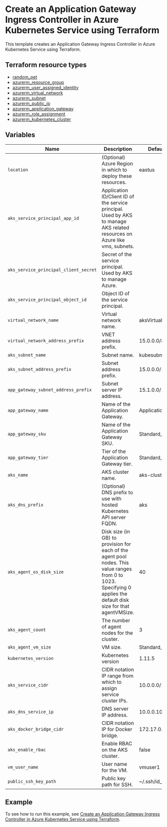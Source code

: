 # Create an Application Gateway Ingress Controller in Azure Kubernetes Service using Terraform

This template creates an Application Gateway Ingress Controller in Azure Kubernetes Service using Terraform.

## Terraform resource types

- [random_pet](https://registry.terraform.io/providers/hashicorp/random/latest/docs/resources/pet)
- [azurerm_resource_group](https://registry.terraform.io/providers/hashicorp/azurerm/latest/docs/resources/resource_group)
- [azurerm_user_assigned_identity](https://registry.terraform.io/providers/hashicorp/azurerm/latest/docs/resources/user_assigned_identity)
- [azurerm_virtual_network](https://registry.terraform.io/providers/hashicorp/azurerm/latest/docs/resources/virtual_network)
- [azurerm_subnet](https://registry.terraform.io/providers/hashicorp/azurerm/latest/docs/resources/subnet)
- [azurerm_public_ip](https://registry.terraform.io/providers/hashicorp/azurerm/latest/docs/resources/public_ip)
- [azurerm_application_gateway](https://registry.terraform.io/providers/hashicorp/azurerm/latest/docs/resources/application_gateway)
- [azurerm_role_assignment](https://registry.terraform.io/providers/hashicorp/azurerm/latest/docs/resources/role_assignment)
- [azurerm_kubernetes_cluster](https://registry.terraform.io/providers/hashicorp/azurerm/latest/docs/resources/kubernetes_cluster)

## Variables

| Name | Description | Default value |
|-|-|-|
| `location` | (Optional) Azure Region in which to deploy these resources.| eastus |
| `aks_service_principal_app_id` | Application ID/Client ID  of the service principal. Used by AKS to manage AKS related resources on Azure like vms, subnets.| |
| `aks_service_principal_client_secret` | Secret of the service principal. Used by AKS to manage Azure. | |
| `aks_service_principal_object_id` | Object ID of the service principal. | |
| `virtual_network_name` | Virtual network name. | aksVirtualNetwork |
| `virtual_network_address_prefix` | VNET address prefix. | 15.0.0.0/8 |
| `aks_subnet_name` | Subnet name. | kubesubnet |
| `aks_subnet_address_prefix` | Subnet address prefix. | 15.0.0.0/16 |
| `app_gateway_subnet_address_prefix` | Subnet server IP address. | 15.1.0.0/16 |
| `app_gateway_name` | Name of the Application Gateway. | ApplicationGateway1 |
| `app_gateway_sku` | Name of the Application Gateway SKU. | Standard_v2 |
| `app_gateway_tier` | Tier of the Application Gateway tier. | Standard_v2 |
| `aks_name` | AKS cluster name. | aks-cluster1 |
| `aks_dns_prefix` | (Optional) DNS prefix to use with hosted Kubernetes API server FQDN. | aks |
| `aks_agent_os_disk_size` | Disk size (in GB) to provision for each of the agent pool nodes. This value ranges from 0 to 1023. Specifying 0 applies the default disk size for that agentVMSize. | 40 |
| `aks_agent_count` | The number of agent nodes for the cluster. | 3 |
| `aks_agent_vm_size` | VM size. | Standard_D3_v2 |
| `kubernetes_version` | Kubernetes version | 1.11.5 |
| `aks_service_cidr` | CIDR notation IP range from which to assign service cluster IPs. | 10.0.0.0/16 |
| `aks_dns_service_ip` | DNS server IP address. | 10.0.0.10 |
| `aks_docker_bridge_cidr` | CIDR notation IP for Docker bridge. | 172.17.0.1/16 |
| `aks_enable_rbac` | Enable RBAC on the AKS cluster. | false |
| `vm_user_name` | User name for the VM. | vmuser1 |
| `public_ssh_key_path` | Public key path for SSH. | ~/.ssh/id_rsa.pub |

## Example

To see how to run this example, see [Create an Application Gateway Ingress Controller in Azure Kubernetes Service using Terraform](https://docs.microsoft.com/azure/developer/terraform/create-k8s-cluster-with-aks-applicationgateway-ingress).
